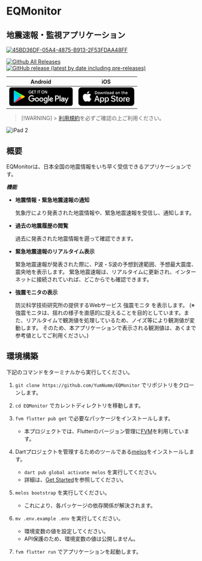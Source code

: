 # EQMonitor

## 地震速報・監視アプリケーション

[![45BD36DF-05A4-4875-B913-2F53FDAA48FF](https://github.com/YumNumm/EQMonitor/blob/develop/assets/header.png?raw=true)](https://github.com/EQMonitor/EQMonitor)

[![Github All Releases](https://img.shields.io/github/downloads/EQMonitor/EQMonitor/total.svg)](https://github.com/EQMonitor/EQMonitor/tags)
[![GitHub release (latest by date including pre-releases)](https://img.shields.io/github/v/release/EQMonitor/EQMonitor?color=blue&include_prereleases&label=Release)](https://github.com/EQMonitor/EQMonitor/releases/latest)

|                                                                                    Android                                                                                     |                                                                                                iOS                                                                                                |
| :----------------------------------------------------------------------------------------------------------------------------------------------------------------------------: | :-----------------------------------------------------------------------------------------------------------------------------------------------------------------------------------------------: |
| [<img src="https://github.com/YumNumm/YumNumm/raw/main/resources/img/google-play-badge.png" height="50">](https://play.google.com/store/apps/details?id=net.yumnumm.eqmonitor) | [<img src="https://github.com/YumNumm/YumNumm/raw/main/resources/img/appstore-badge.png" height="50">](https://apps.apple.com/ja/app/eqmonitor-%E5%9C%B0%E9%9C%87%E9%80%9F%E5%A0%B1/id6447546703) |

> [!WARNING] > [利用規約](https://github.com/EQMonitor/EQMonitor/blob/main/assets/docs/term_of_service.md)を必ずご確認の上ご利用ください。

![iPad 2](https://github.com/YumNumm/EQMonitor/assets/73390859/127f88f5-9e4f-40b5-a7f2-48efe0932c0c)

## 概要

EQMonitorは、日本全国の地震情報をいち早く受信できるアプリケーションです。

**_機能_**

- **地震情報・緊急地震速報の通知**

  気象庁により発表された地震情報や、緊急地震速報を受信し、通知します。

- **過去の地震履歴の閲覧**

  過去に発表された地震情報を遡って確認できます。

- **緊急地震速報のリアルタイム表示**

  緊急地震速報が発表された際に、P波・S波の予想到達範囲、予想最大震度、震央地を表示します。
  緊急地震速報は、リアルタイムに更新され、インターネットに接続されていれば、どこからでも確認できます。

- **強震モニタの表示**

  防災科学技術研究所の提供するWebサービス 強震モニタ を表示します。
  (※ 強震モニタは、揺れの様子を直感的に捉えることを目的としています。また、リアルタイムで観測値を処理しているため、ノイズ等により観測値が変動します。
  そのため、本アプリケーションで表示される観測値は、あくまで参考値としてご利用ください。)

## 環境構築

下記のコマンドをターミナルから実行してください。

1. `git clone https://github.com/YumNumm/EQMonitor` でリポジトリをクローンします。

1. `cd EQMonitor` でカレントディレクトリを移動します。

1. `fvm flutter pub get` で必要なパッケージをインストールします。

   - 本プロジェクトでは、Flutterのバージョン管理に[FVM](https://fvm.app/)を利用しています。

1. Dartプロジェクトを管理するためのツールである[melos](https://melos.invertase.dev/)をインストールします。

   - `dart pub global activate melos` を実行してください。
   - 詳細は、[Get Started](https://melos.invertase.dev/~melos-latest/getting-started)を参照してください。

1. `melos bootstrap` を実行してください。

   - これにより、各パッケージの依存関係が解決されます。

1. `mv .env.example .env` を実行してください。

   - 環境変数の値を設定してください。
   - API保護のため、環境変数の値は公開しません。

1. `fvm flutter run` でアプリケーションを起動します。

<!--
## Setup

Run the following commands from your terminal:

1. `git clone https://github.com/YumNumm/EQMonitor` to clone this repository

1. `cd EQMonitor` to change directory

1. `flutter pub get` to install the required packages

1. If you are not installed melos which is a tool for managing Dart projects with multiple packages, run `dart pub global activate melos` to install melos
   * See [Get Started](https://melos.invertase.dev/~melos-latest/getting-started) for more information
-->
